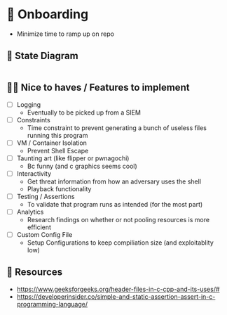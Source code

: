# :bullettrain_side: Onboarding
- Minimize time to ramp up on repo

## :monocle_face: State Diagram
<!-- https://mermaid.js.org/syntax/stateDiagram.html -->
```mermaid

```


## :technologist: Nice to haves / Features to implement
- [ ] Logging
  - Eventually to be picked up from a SIEM
- [ ] Constraints 
  - Time constraint to prevent generating a bunch of useless files running this program
- [ ] VM / Container Isolation
  - Prevent Shell Escape
- [ ] Taunting art (like flipper or pwnagochi)
  - Bc funny (and c graphics seems cool)
- [ ] Interactivity
  - Get threat information from how an adversary uses the shell
  - Playback functionality
- [ ] Testing / Assertions
  - To validate that program runs as intended (for the most part)
- [ ] Analytics
  - Research findings on whether or not pooling resources is more efficient
- [ ] Custom Config File
  - Setup Configurations to keep compiliation size (and exploitablity low)

## :book: Resources
- https://www.geeksforgeeks.org/header-files-in-c-cpp-and-its-uses/#
- https://developerinsider.co/simple-and-static-assertion-assert-in-c-programming-language/
